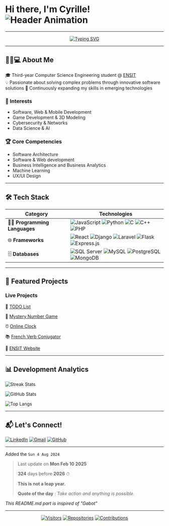 # Hi there, I'm **Cyrille**!  ![Header Animation](https://user-images.githubusercontent.com/18350557/176309783-0785949b-9127-417c-8b55-ab5a4333674e.gif)
---
<div align="center">
  <a href="https://git.io/typing-svg"><img src="https://readme-typing-svg.demolab.com?font=Fira+Code&weight=600&size=22&duration=4000&pause=1000&color=20C20E&center=true&vCenter=true&width=435&lines=Full-Stack+Developer;AI+Enthusiast;Tech+Explorer" alt="Typing SVG" /></a>
</div>

---

## 👨🏽💻 About Me

🎓 Third-year Computer Science Engineering student @ [ENSIT](https://ensit.ci/)  
💡 Passionate about solving complex problems through innovative software solutions
🌱 Continuously expanding my skills in emerging technologies

### 🔭 Interests
- Software, Web & Mobile Development
- Game Development & 3D Modeling
- Cybersecurity & Networks
- Data Science & AI

### 🏆 Core Competencies
- Software Architecture
- Software & Web development
- Business Intelligence and Business Analytics
- Machine Learning
- UX/UI Design

---

## 🛠️ Tech Stack

| **Category**           | **Technologies**                                                                                                       |
|-------------------------|-----------------------------------------------------------------------------------------------------------------------|
| 🧑‍💻 **Programming Languages** | ![JavaScript](https://img.shields.io/badge/JavaScript-F7DF1E?style=for-the-badge&logo=javascript&logoColor=black) ![Python](https://img.shields.io/badge/Python-3776AB?style=for-the-badge&logo=python&logoColor=white) ![C](https://img.shields.io/badge/C-00599C?style=for-the-badge&logo=c&logoColor=white) ![C++](https://img.shields.io/badge/C++-00599C?style=for-the-badge&logo=cplusplus&logoColor=white) ![PHP](https://img.shields.io/badge/PHP-777BB4?style=for-the-badge&logo=php&logoColor=white) |
| 🌐 **Frameworks** | ![React](https://img.shields.io/badge/React-61DAFB?style=for-the-badge&logo=react&logoColor=black) ![Django](https://img.shields.io/badge/Django-092E20?style=for-the-badge&logo=django&logoColor=white) ![Laravel](https://img.shields.io/badge/Laravel-FF2D20?style=for-the-badge&logo=laravel&logoColor=white) ![Flask](https://img.shields.io/badge/Flask-000000?style=for-the-badge&logo=flask&logoColor=white) ![Express.js](https://img.shields.io/badge/Express.js-000000?style=for-the-badge&logo=express&logoColor=white) |
| 🗄️ **Databases**       | ![SQL Server](https://img.shields.io/badge/SQL%20Server-CC2927?style=for-the-badge&logo=microsoft-sql-server&logoColor=white) ![MySQL](https://img.shields.io/badge/MySQL-4479A1?style=for-the-badge&logo=mysql&logoColor=white) ![PostgreSQL](https://img.shields.io/badge/PostgreSQL-336791?style=for-the-badge&logo=postgresql&logoColor=white) ![MongoDB](https://img.shields.io/badge/MongoDB-47A248?style=for-the-badge&logo=mongodb&logoColor=white) |

---

## 🚀 Featured Projects

### Live Projects

📝 [TODO List](https://todo-list-23cyy.netlify.app)

🎲 [Mystery Number Game](https://find-mystery-number.netlify.app)

⏰ [Online Clock](https://online-clock.onrender.com)

📚 [French Verb Conjugator](https://conjugueur-v2.onrender.com)

🏫 [ENSIT Website](https://ensit-site-test.onrender.com)

---

## 📊 Development Analytics
  
![Streak Stats](https://github-readme-streak-stats.herokuapp.com/?user=23cyy&theme=nightowl&hide_border=true)

![GitHub Stats](https://github-readme-stats.vercel.app/api?username=23cyy&show_icons=true&theme=nightowl&hide_border=true&include_all_commits=true)

![Top Langs](https://github-readme-stats.vercel.app/api/top-langs/?username=23cyy&layout=compact&theme=nightowl&hide_border=true)

---

## 📬 Let's Connect!

[![LinkedIn](https://img.shields.io/badge/LinkedIn-0A66C2?style=for-the-badge&logo=linkedin&logoColor=white)](https://www.linkedin.com/in/cyrille-n-dah-172022225)
[![Gmail](https://img.shields.io/badge/Gmail-EA4335?style=for-the-badge&logo=gmail&logoColor=white)](mailto:cyrillendah.23@gmail.com)
[![GitHub](https://img.shields.io/badge/GitHub-181717?style=for-the-badge&logo=github&logoColor=white)](https://github.com/23cyy)

---

Added the `Sun 4 Aug 2024`

><!-- LAST_UPDATE_START -->
> Last update on **Mon Feb 10 2025**
><!-- LAST_UPDATE_END -->
><!-- COUNTDOWN_START -->
> **324** days before **2026** ⏱
><!-- COUNTDOWN_END -->
><!-- LEAP_YEAR_STATUS_START -->
> **This is not a leap year.**
><!-- LEAP_YEAR_STATUS_END -->
><!-- QUOTE_START -->
> **Quote of the day** : *Take action and anything is possible.*
><!-- QUOTE_END -->

*This README.md part is inspired of "Gabot"*

---

<div align="center">
  
[![Visitors](https://komarev.com/ghpvc/?username=23cyy&color=blueviolet&style=flat-square)](https://github.com/23cyy)
[![Repositories](https://img.shields.io/badge/Repositories-12-blue?style=flat-square)](https://github.com/23cyy?tab=repositories)
[![Contributions](https://img.shields.io/badge/Annual_Contributions-1k+-brightgreen?style=flat-square)](https://github.com/23cyy)

</div>
